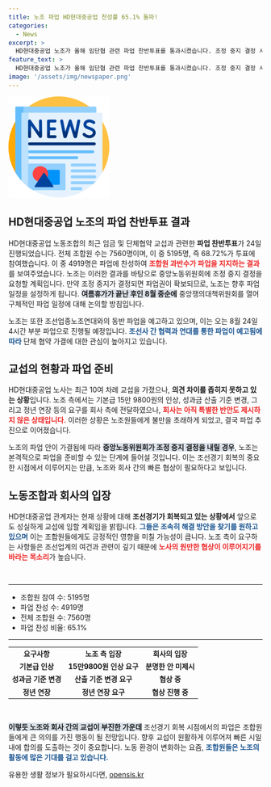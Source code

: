 ```yaml
---
title: 노조 파업 HD현대중공업 찬성률 65.1% 돌파!
categories:
  - News
excerpt: >
  HD현대중공업 노조가 올해 임단협 관련 파업 찬반투표를 통과시켰습니다. 조정 중지 결정 시 본격 파업권을 확보하게 되며, 교섭은 여전히 진전을 이루지 못하고 있는 상황!
feature_text: >
  HD현대중공업 노조가 올해 임단협 관련 파업 찬반투표를 통과시켰습니다. 조정 중지 결정 시 본격 파업권을 확보하게 되며, 교섭은 여전히 진전을 이루지 못하고 있는 상황!
image: '/assets/img/newspaper.png'
---
```


<p><img src="/assets/img/newspaper.png" alt="kimp 속보" /></p>

<h2 data-ke-size="size26">HD현대중공업 노조의 파업 찬반투표 결과</h2>

<p data-ke-size="size16">HD현대중공업 노동조합의 최근 임금 및 단체협약 교섭과 관련한 <b>파업 찬반투표</b>가 24일 진행되었습니다. 전체 조합원 수는 7560명이며, 이 중 5195명, 즉 68.72%가 투표에 참여했습니다. 이 중 4919명은 파업에 찬성하여 <b><span style="color: #ee2323;">조합원 과반수가 파업을 지지하는 결과</span></b>를 보여주었습니다. 노조는 이러한 결과를 바탕으로 중앙노동위원회에 조정 중지 결정을 요청할 계획입니다. 만약 조정 중지가 결정되면 파업권이 확보되므로, 노조는 향후 파업 일정을 설정하게 됩니다. <b><span style="background-color: #21538527;">여름휴가가 끝난 후인 8월 중순에</span></b> 중앙쟁의대책위원회를 열어 구체적인 파업 일정에 대해 논의할 방침입니다. </p>

<p data-ke-size="size16">노조는 또한 조선업종노조연대와의 동반 파업을 예고하고 있으며, 이는 오는 8월 24일 4시간 부분 파업으로 진행될 예정입니다. <b><span style="color: #1a5490;">조선사 간 협력과 연대를 통한 파업이 예고됨에 따라</span></b> 단체 협약 가결에 대한 관심이 높아지고 있습니다.</p>

<h2 data-ke-size="size26">교섭의 현황과 파업 준비</h2>

<p data-ke-size="size16">HD현대중공업 노사는 최근 10여 차례 교섭을 가졌으나, <b>의견 차이를 좁히지 못하고 있는 상황</b>입니다. 노조 측에서는 기본급 15만 9800원의 인상, 성과금 산출 기준 변경, 그리고 정년 연장 등의 요구를 회사 측에 전달하였으나, <b><span style="color: #ee2323;">회사는 아직 특별한 반안도 제시하지 않은 상태입니다.</span></b> 이러한 상황은 노조원들에게 불만을 초래하게 되었고, 결국 파업 추진으로 이어졌습니다.</p>

<p data-ke-size="size16">노조의 파업 안이 가결됨에 따라 <b><span style="background-color: #21538527;">중앙노동위원회가 조정 중지 결정을 내릴 경우</span></b>, 노조는 본격적으로 파업을 준비할 수 있는 단계에 들어설 것입니다. 이는 조선경기 회복의 중요한 시점에서 이루어지는 만큼, 노조와 회사 간의 빠른 협상이 필요하다고 보입니다.</p>

<h2 data-ke-size="size26">노동조합과 회사의 입장</h2>

<p data-ke-size="size16">HD현대중공업 관계자는 현재 상황에 대해 <b>조선경기가 회복되고 있는 상황에서</b> 앞으로도 성실하게 교섭에 임할 계획임을 밝힙니다. <b><span style="color: #1a5490;">그들은 조속히 해결 방안을 찾기를 원하고 있으며</span></b> 이는 조합원들에게도 긍정적인 영향을 미칠 가능성이 큽니다. 노조 측이 요구하는 사항들은 조선업계의 여건과 관련이 깊기 때문에 <b><span style="color: #ee2323;">노사의 원만한 협상이 이루어지기를 바라는 목소리</span></b>가 높습니다.</p>

<p data-ke-size="size16">&nbsp;</p>

<hr/>

<ul>
    <li>조합원 참여 수: 5195명</li>
    <li>파업 찬성 수: 4919명</li>
    <li>전체 조합원 수: 7560명</li>
    <li>파업 찬성 비율: 65.1%</li>
</ul>

<hr/>

<table>
    <tr>
        <td style="text-align: center; height: 17px;"><b>요구사항</b></td>
        <td style="text-align: center; height: 17px;"><b>노조 측 입장</b></td>
        <td style="text-align: center; height: 17px;"><b>회사의 입장</b></td>
    </tr>
    <tr>
        <td style="text-align: center; height: 17px;"><b>기본급 인상</b></td>
        <td style="text-align: center; height: 17px;"><b>15만9800원 인상 요구</b></td>
        <td style="text-align: center; height: 17px;"><b>분명한 안 미제시</b></td>
    </tr>
    <tr>
        <td style="text-align: center; height: 17px;"><b>성과금 기준 변경</b></td>
        <td style="text-align: center; height: 17px;"><b>산출 기준 변경 요구</b></td>
        <td style="text-align: center; height: 17px;"><b>협상 중</b></td>
    </tr>
    <tr>
        <td style="text-align: center; height: 17px;"><b>정년 연장</b></td>
        <td style="text-align: center; height: 17px;"><b>정년 연장 요구</b></td>
        <td style="text-align: center; height: 17px;"><b>협상 진행 중</b></td>
    </tr>
</table>

<p data-ke-size="size16">&nbsp;</p>

<p><b><span style="background-color: #21538527;">이렇듯 노조와 회사 간의 교섭이 부진한 가운데</span></b> 조선경기 회복 시점에서의 파업은 조합원들에게 큰 의의를 가진 행동이 될 전망입니다. 향후 교섭이 원활하게 이루어져 빠른 시일 내에 합의를 도출하는 것이 중요합니다. 노동 환경이 변화하는 요즘, <b><span style="color: #1a5490;">조합원들은 노조의 활동에 많은 기대를 걸고 있습니다.</span></b></p>
유용한 생활 정보가 필요하시다면, <a href="https://opensis.kr" rel="dofollow">opensis.kr</a>


